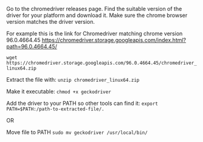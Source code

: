 Go to the chromedriver releases page. Find the suitable version of the driver for your platform and download it.
Make sure the chrome browser version matches the driver version.

For example this is the link for Chromedriver matching chrome version 96.0.4664.45 
https://chromedriver.storage.googleapis.com/index.html?path=96.0.4664.45/
 
`wget https://chromedriver.storage.googleapis.com/96.0.4664.45/chromedriver_linux64.zip`

Extract the file with:
`unzip chromedriver_linux64.zip`

Make it executable:
`chmod +x geckodriver`

Add the driver to your PATH so other tools can find it:
`export PATH=$PATH:/path-to-extracted-file/.`

OR

Move file to PATH
`sudo mv geckodriver /usr/local/bin/`